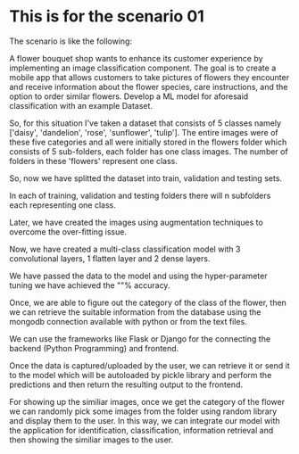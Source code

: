 # This is for the scenario 01 

The scenario is like the following:

  A flower bouquet shop wants to enhance its customer experience by implementing an
  image classification component. The goal is to create a mobile app that allows customers to
  take pictures of flowers they encounter and receive information about the flower species,
  care instructions, and the option to order similar flowers. Develop a ML model for aforesaid
  classification with an example Dataset.

So, for this situation I've taken a dataset that consists of 5 classes namely ['daisy', 'dandelion', 'rose', 'sunflower', 'tulip'].
The entire images were of these five categories and all were initially stored in the flowers folder which consists of 5 sub-folders, each folder has one class images.
The number of folders in these 'flowers' represent one class.

So, now we have splitted the dataset into train, validation and testing sets.

In each of training, validation and testing folders there will n subfolders each representing one class.

Later, we have created the images using augmentation techniques to overcome the over-fitting issue.

Now, we have created a multi-class classification model with 3 convolutional layers, 1 flatten layer and 2 dense layers.

We have passed the data to the model and using the hyper-parameter tuning we have achieved the ""% accuracy.

Once, we are able to figure out the category of the class of the flower, then we can retrieve the suitable information from the database using the mongodb connection available with python or from the text files.

We can use the frameworks like Flask or Django for the connecting the backend (Python Programming) and frontend.

Once the data is captured/uploaded by the user, we can retrieve it or send it to the model which will be autoloaded by pickle library and perform the predictions and then return the resulting output to the frontend. 

For showing up the similiar images, once we get the category of the flower we can randomly pick some images from the folder using random library and display them to the user. In this way, we can integrate our model with the application for identification, classification, information retrieval and then showing the similiar images to the user.



